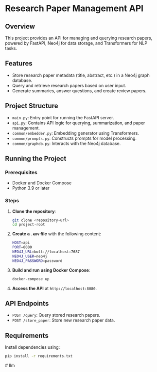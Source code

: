 
# Research Paper Management API

## Overview
This project provides an API for managing and querying research papers, powered by FastAPI, Neo4j for data storage, and Transformers for NLP tasks.

## Features
- Store research paper metadata (title, abstract, etc.) in a Neo4j graph database.
- Query and retrieve research papers based on user input.
- Generate summaries, answer questions, and create review papers.

## Project Structure
- `main.py`: Entry point for running the FastAPI server.
- `api.py`: Contains API logic for querying, summarization, and paper management.
- `common/embedder.py`: Embedding generator using Transformers.
- `common/prompts.py`: Constructs prompts for model processing.
- `common/graphdb.py`: Interacts with the Neo4j database.

## Running the Project
### Prerequisites
- Docker and Docker Compose
- Python 3.9 or later

### Steps
1. **Clone the repository**:
   ```bash
   git clone <repository-url>
   cd project-root
   ```
2. **Create a `.env` file** with the following content:
   ```bash
   HOST=api
   PORT=8080
   NEO4J_URL=bolt://localhost:7687
   NEO4J_USER=neo4j
   NEO4J_PASSWORD=password
   ```
3. **Build and run using Docker Compose**:
   ```bash
   docker-compose up
   ```
4. **Access the API** at `http://localhost:8080`.

## API Endpoints
- `POST /query`: Query stored research papers.
- `POST /store_paper`: Store new research paper data.

## Requirements
Install dependencies using:
```bash
pip install -r requirements.txt
```
#   l l m  
 